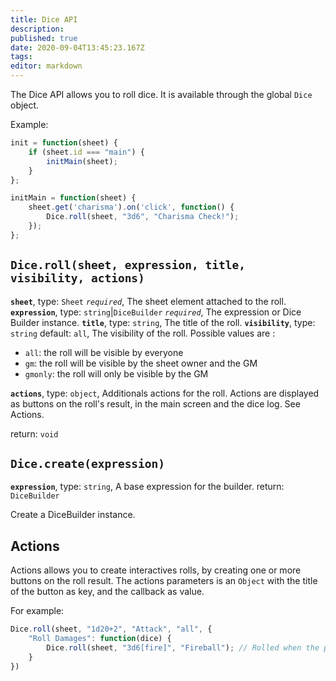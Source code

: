 ```yaml
---
title: Dice API
description: 
published: true
date: 2020-09-04T13:45:23.167Z
tags: 
editor: markdown
---
```


The Dice API allows you to roll dice. It is available through the global `Dice` object.

Example:
```javascript
init = function(sheet) {
    if (sheet.id === "main") {
        initMain(sheet);
    }
};

initMain = function(sheet) {
    sheet.get('charisma').on('click', function() {
        Dice.roll(sheet, "3d6", "Charisma Check!");
    });
};
```

## `Dice.roll(sheet, expression, title, visibility, actions)`
**`sheet`**, type: `Sheet` *`required`*, The sheet element attached to the roll.
**`expression`**, type: `string`|`DiceBuilder` *`required`*, The expression or Dice Builder instance.
**`title`**, type: `string`, The title of the roll.
**`visibility`**, type: `string` default: `all`, The visibility of the roll. Possible values are :
* `all`: the roll will be visible by everyone
* `gm`: the roll will be visible by the sheet owner and the GM
* `gmonly`: the roll will only be visible by the GM 

**`actions`**, type: `object`, Additionals actions for the roll. Actions are displayed as buttons on the roll's result,
in the main screen and the dice log. See Actions.

return: `void`

## `Dice.create(expression)`
**`expression`**, type: `string`, A base expression for the builder.
return: `DiceBuilder`

Create a DiceBuilder instance.

## Actions

Actions allows you to create interactives rolls, by creating one or more buttons on the roll result. The actions parameters is an `Object` with the title of the button as key, and the callback as value.

For example:
```javascript
Dice.roll(sheet, "1d20+2", "Attack", "all", {
    "Roll Damages": function(dice) {
        Dice.roll(sheet, "3d6[fire]", "Fireball"); // Rolled when the player clicks "Roll Damages"
    }
})
```
